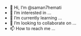 - 👋 Hi, I’m @saman7hemati
- 👀 I’m interested in ...
- 🌱 I’m currently learning ...
- 💞️ I’m looking to collaborate on ...
- 📫 How to reach me ...

<!---
saman7hemati/saman7hemati is a ✨ special ✨ repository because its `README.md` (this file) appears on your GitHub profile.
You can click the Preview link to take a look at your changes.
--->
